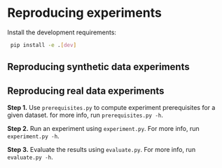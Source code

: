 # Reproducing experiments

Install the development requirements:
```bash 
 pip install -e .[dev]
```

## Reproducing synthetic data experiments

## Reproducing real data experiments

**Step 1.** Use `prerequisites.py` to compute experiment prerequisites for a given dataset.
  for more info, run `prerequisites.py -h`. 

**Step 2.** Run an experiment using `experiment.py`. For more info, run `experiment.py -h`.

**Step 3.** Evaluate the results using `evaluate.py`. For more info, run `evaluate.py -h`.
